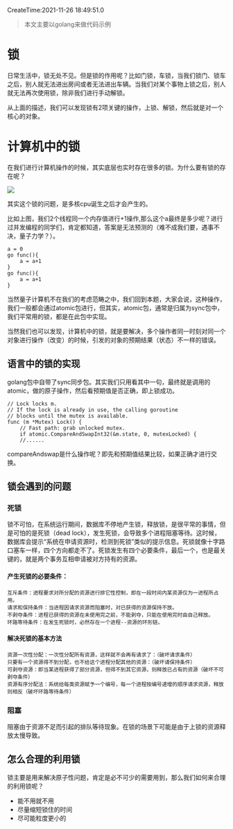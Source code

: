 CreateTime:2021-11-26 18:49:51.0

> 本文主要以golang来做代码示例

# 锁

日常生活中，锁无处不见。但是锁的作用呢？比如门锁，车锁，当我们锁门、锁车之后，别人就无法进出房间或者无法进出车辆。当我们对某个事物上锁之后，别人就无法再次使用锁，除非我们进行手动解锁。

从上面的描述，我们可以发现锁有2项关键的操作，上锁、解锁，然后就是对一个核心的对象。

# 计算机中的锁

在我们进行计算机操作的时候，其实底层也实时存在很多的锁。为什么要有锁的存在呢？

![](https://oscimg.oschina.net/oscnet/up-a350a5e9f55acd0f5085346f358fd247e21.png)

其实这个锁的问题，是多核cpu诞生之后才会产生的。

比如上图，我们2个线程同一个内存值进行+1操作,那么这个a最终是多少呢？进行过并发编程的同学们，肯定都知道，答案是无法预测的（难不成我们要，遇事不决，量子力学？）。

```
a = 0
go func(){
    a = a+1
}
go func(){
    a = a+1
}
```

当然量子计算机不在我们的考虑范畴之中，我们回到本题，大家会说，这种操作，我们一般都会通过atomic包进行，但其实，atomic包，通常是归属为sync包中，我们平常用的锁，都是在此包中实现。

当然我们也可以发现，计算机中的锁，就是要解决，多个操作者同一时刻对同一个对象进行操作（改变）的时候，引发的对象的预期结果（状态）不一样的错误。

## 语言中的锁的实现

golang包中自带了sync同步包。其实我们只用看其中一句，最终就是调用的atomic，做的原子操作，然后看预期值是否正确，即上锁成功。
```
// Lock locks m.
// If the lock is already in use, the calling goroutine
// blocks until the mutex is available.
func (m *Mutex) Lock() {
	// Fast path: grab unlocked mutex.
	if atomic.CompareAndSwapInt32(&m.state, 0, mutexLocked) {
	//......
```
compareAndswap是什么操作呢？即先和预期值结果比较，如果正确才进行交换。

## 锁会遇到的问题

### 死锁

锁不可怕，在系统运行期间，数据库不停地产生锁，释放锁，是很平常的事情，但是可怕的是死锁（dead lock），发生死锁，会导致多个进程阻塞等待。这时候，数据库会提示“系统在申请资源时，检测到死锁”类似的提示信息。死锁就像十字路口塞车一样，四个方向都走不了。死锁发生有四个必要条件，最后一个，也是最关键的，就是两个事务互相申请被对方持有的资源。

#### 产生死锁的必要条件：

	互斥条件：进程要求对所分配的资源进行排它性控制，即在一段时间内某资源仅为一进程所占用。
	请求和保持条件：当进程因请求资源而阻塞时，对已获得的资源保持不放。
	不剥夺条件：进程已获得的资源在未使用完之前，不能剥夺，只能在使用完时由自己释放。
	环路等待条件：在发生死锁时，必然存在一个进程--资源的环形链。

#### 解决死锁的基本方法

	资源一次性分配：一次性分配所有资源，这样就不会再有请求了：（破坏请求条件）
	只要有一个资源得不到分配，也不给这个进程分配其他的资源：（破坏请保持条件）
	可剥夺资源：即当某进程获得了部分资源，但得不到其它资源，则释放已占有的资源（破坏不可剥夺条件）
	资源有序分配法：系统给每类资源赋予一个编号，每一个进程按编号递增的顺序请求资源，释放则相反（破坏环路等待条件）

### 阻塞

阻塞由于资源不足而引起的排队等待现象。在锁的场景下可能是由于上锁的资源释放太慢导致。

## 怎么合理的利用锁

锁主要是用来解决原子性问题，肯定是必不可少的需要用到，那么我们如何来合理的利用锁呢？

- 能不用就不用
- 尽量缩短锁住的时间
- 尽可能粒度更小的

